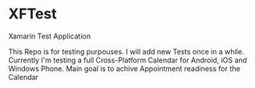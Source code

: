 # XFTest
Xamarin Test Application

This Repo is for testing purpouses. I will add new Tests once in a while.
Currently I'm testing a full Cross-Platform Calendar for Android, iOS and Windows Phone. Main goal is to achive Appointment readiness for the Calendar
